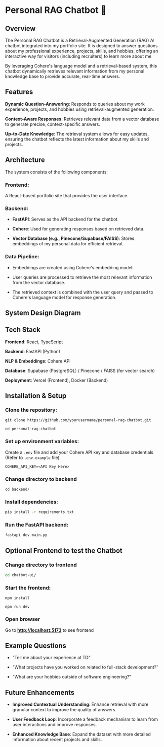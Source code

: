 # Personal RAG Chatbot 🤖

## Overview

The Personal RAG Chatbot is a Retrieval-Augmented Generation (RAG) AI chatbot integrated into my portfolio site. It is designed to answer questions about my professional experience, projects, skills, and hobbies, offering an interactive way for visitors (including recruiters) to learn more about me.

By leveraging Cohere's language model and a retrieval-based system, this chatbot dynamically retrieves relevant information from my personal knowledge base to provide accurate, real-time answers.

## Features

<b>Dynamic Question-Answering</b>: Responds to queries about my work experience, projects, and hobbies using retrieval-augmented generation.

<b>Context-Aware Responses</b>: Retrieves relevant data from a vector database to generate precise, context-specific answers.

<b>Up-to-Date Knowledge</b>: The retrieval system allows for easy updates, ensuring the chatbot reflects the latest information about my skills and projects.

## Architecture

The system consists of the following components:

### Frontend: 
A React-based portfolio site that provides the user interface.

### Backend:

- <b>FastAPI</b>: Serves as the API backend for the chatbot.

- <b>Cohere</b>: Used for generating responses based on retrieved data.

- <b>Vector Database (e.g., Pinecone/Supabase/FAISS)</b>: Stores embeddings of my personal data for efficient retrieval.


### Data Pipeline:

- Embeddings are created using Cohere's embedding model.

- User queries are processed to retrieve the most relevant information from the vector database.

- The retrieved context is combined with the user query and passed to Cohere's language model for response generation.


## System Design Diagram


## Tech Stack

<b>Frontend</b>: React, TypeScript

<b>Backend</b>: FastAPI (Python)

<b>NLP & Embeddings</b>: Cohere API

<b>Database</b>: Supabase (PostgreSQL) / Pinecone / FAISS (for vector search)

<b>Deployment</b>: Vercel (Frontend), Docker (Backend)

## Installation & Setup

### Clone the repository:

```ssh 
git clone https://github.com/yourusername/personal-rag-chatbot.git

cd personal-rag-chatbot
```

### Set up environment variables:

Create a `.env` file and add your Cohere API key and database credentials.
(Refer to `.env.example` file)

```ssh
COHERE_API_KEY=<API Key Here>
```

### Change directory to backend

```ssh
cd backend/
```

### Install dependencies:

```sh
pip install -r requirements.txt
```

### Run the FastAPI backend:

```sh
fastapi dev main.py
```

## Optional Frontend to test the Chatbot

### Change directory to frontend

```sh
cd chatbot-ui/
```

### Start the frontend:

```ssh
npm install

npm run dev
```

### Open browser

Go to <b><a href="http://localhost:5173">http://localhost:5173</a></b> to see frontend


## Example Questions

- "Tell me about your experience at TD"

- "What projects have you worked on related to full-stack development?"

- "What are your hobbies outside of software engineering?"

## Future Enhancements

- <b>Improved Contextual Understanding</b>: Enhance retrieval with more granular context to improve the quality of answers.

- <b>User Feedback Loop</b>: Incorporate a feedback mechanism to learn from user interactions and improve responses.

- <b>Enhanced Knowledge Base</b>: Expand the dataset with more detailed information about recent projects and skills.
